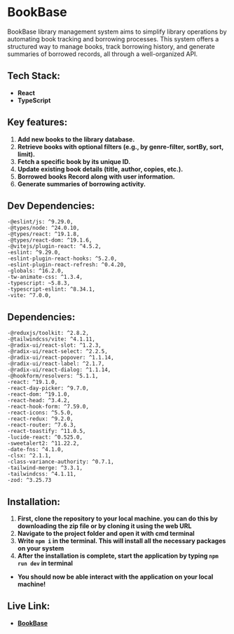 # BookBase

BookBase library management system aims to simplify library operations by automating book tracking and borrowing processes. This system offers a structured way to manage books, track borrowing history, and generate summaries of borrowed records, all through a well-organized API. 


## Tech Stack:
- **React**
- **TypeScript**

## Key features:
1. **Add new books to the library database.**
2. **Retrieve books with optional filters (e.g., by genre-filter, sortBy, sort, limit).**
3. **Fetch a specific book by its unique ID.**
4. **Update existing book details (title, author, copies, etc.).**
5. **Borrowed books Record along with user information.**
6. **Generate summaries of borrowing activity.**


## Dev Dependencies:
    -@eslint/js: ^9.29.0,
    -@types/node: ^24.0.10,
    -@types/react: ^19.1.8,
    -@types/react-dom: ^19.1.6,
    -@vitejs/plugin-react: ^4.5.2,
    -eslint: ^9.29.0,
    -eslint-plugin-react-hooks: ^5.2.0,
    -eslint-plugin-react-refresh: ^0.4.20,
    -globals: ^16.2.0,
    -tw-animate-css: ^1.3.4,
    -typescript: ~5.8.3,
    -typescript-eslint: ^8.34.1,
    -vite: ^7.0.0,
    

## Dependencies:
    -@reduxjs/toolkit: ^2.8.2,
    -@tailwindcss/vite: ^4.1.11,
    -@radix-ui/react-slot: ^1.2.3,
    -@radix-ui/react-select: ^2.2.5,
    -@radix-ui/react-popover: ^1.1.14,
    -@radix-ui/react-label: ^2.1.7,
    -@radix-ui/react-dialog: ^1.1.14,
    -@hookform/resolvers: ^5.1.1,
    -react: ^19.1.0,
    -react-day-picker: ^9.7.0,
    -react-dom: ^19.1.0,
    -react-head: ^3.4.2,
    -react-hook-form: ^7.59.0,
    -react-icons: ^5.5.0,
    -react-redux: ^9.2.0,
    -react-router: ^7.6.3,
    -react-toastify: ^11.0.5,
    -lucide-react: ^0.525.0,
    -sweetalert2: ^11.22.2,
    -date-fns: ^4.1.0,
    -clsx: ^2.1.1,
    -class-variance-authority: ^0.7.1,
    -tailwind-merge: ^3.3.1,
    -tailwindcss: ^4.1.11,
    -zod: ^3.25.73


## Installation:
1. **First, clone the repository to your local machine. you can do this by downloading the zip file or by cloning it using the web URL**
2. **Navigate to the project folder and open it with cmd terminal**
3. **Write <code>npm i</code> in the terminal. This will install all the necessary packages on your system**
4. **After the installation is complete, start the application by typing <code>npm run dev</code> in terminal**

- **You should now be able interact with the application on your local machine!**



##  Live Link:
- **[BookBase](https://book-base-client.vercel.app)**
